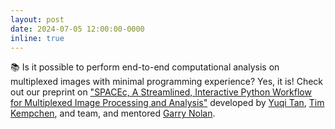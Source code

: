 ```yaml
---
layout: post
date: 2024-07-05 12:00:00-0000
inline: true
---
```


📚 Is it possible to perform end-to-end computational analysis on multiplexed images with minimal programming experience? Yes, it is! Check out our preprint on ["SPACEc, A Streamlined, Interactive Python Workflow for Multiplexed Image Processing and Analysis"](https://www.biorxiv.org/content/10.1101/2024.06.29.601349v1) developed by [Yuqi Tan](https://yuqiyuqitan.github.io/), [Tim Kempchen](https://www.linkedin.com/in/tim-kempchen-380b3521a/?originalSubdomain=de), and team, and mentored [Garry Nolan](https://med.stanford.edu/profiles/garry-nolan).
